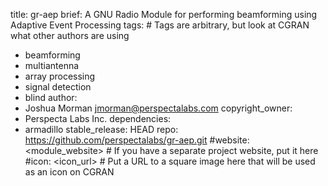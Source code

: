 title: gr-aep
brief: A GNU Radio Module for performing beamforming using Adaptive Event Processing
tags: # Tags are arbitrary, but look at CGRAN what other authors are using
  - beamforming 
  - multiantenna
  - array processing
  - signal detection
  - blind
author:
  - Joshua Morman <jmorman@perspectalabs.com>
copyright_owner:
  - Perspecta Labs Inc.
dependencies:
  - armadillo
stable_release: HEAD
repo: https://github.com/perspectalabs/gr-aep.git
#website: <module_website> # If you have a separate project website, put it here
#icon: <icon_url> # Put a URL to a square image here that will be used as an icon on CGRAN
